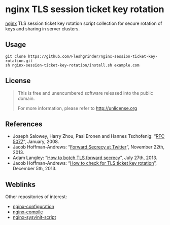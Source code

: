 # nginx TLS session ticket key rotation
[nginx](http://nginx.org/) TLS session ticket key rotation script collection for
secure rotation of keys and sharing in server clusters.

## Usage
```
git clone https://github.com/Fleshgrinder/nginx-session-ticket-key-rotation.git
sh nginx-session-ticket-key-rotation/install.sh example.com
```

## License
> This is free and unencumbered software released into the public domain.
>
> For more information, please refer to <http://unlicense.org>

## References
- Joseph Salowey, Harry Zhou, Pasi Eronen and Hannes Tschofenig: “[RFC 5077](https://tools.ietf.org/html/rfc5077)”, January, 2008.
- Jacob Hoffman-Andrews: “[Forward Secrecy at Twitter](https://blog.twitter.com/2013/forward-secrecy-at-twitter)”, November 22th, 2013.
- Adam Langley: “[How to botch TLS forward secrecy](https://www.imperialviolet.org/2013/06/27/botchingpfs.html)”, July 27th, 2013.
- Jacob Hoffman-Andrews: “[How to check for TLS ticket key rotation](https://jacob.hoffman-andrews.com/README/how-to-check-for-tls-ticket-key-rotation/)”, December 5th, 2013.

## Weblinks
Other repositories of interest:
- [nginx-configuration](https://github.com/Fleshgrinder/nginx-configuration)
- [nginx-compile](https://github.com/Fleshgrinder/nginx-compile)
- [nginx-sysvinit-script](https://github.com/Fleshgrinder/nginx-sysvinit-script)
